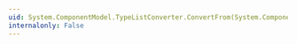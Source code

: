 ```yaml
---
uid: System.ComponentModel.TypeListConverter.ConvertFrom(System.ComponentModel.ITypeDescriptorContext,System.Globalization.CultureInfo,System.Object)
internalonly: False
---
```

